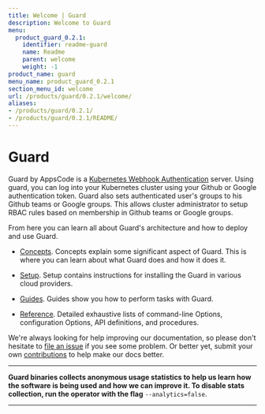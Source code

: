 ```yaml
---
title: Welcome | Guard
description: Welcome to Guard
menu:
  product_guard_0.2.1:
    identifier: readme-guard
    name: Readme
    parent: welcome
    weight: -1
product_name: guard
menu_name: product_guard_0.2.1
section_menu_id: welcome
url: /products/guard/0.2.1/welcome/
aliases:
- /products/guard/0.2.1/
- /products/guard/0.2.1/README/
---
```


# Guard

Guard by AppsCode is a [Kubernetes Webhook Authentication](https://kubernetes.io/docs/admin/authentication/#webhook-token-authentication) server. Using guard, you can log into your Kubernetes cluster using your Github or Google authentication token. Guard also sets authenticated user's groups to his Github teams or Google groups. This allows cluster administrator to setup RBAC rules based on membership in Github teams or Google groups.

From here you can learn all about Guard's architecture and how to deploy and use Guard.

- [Concepts](/products/guard/0.2.1/concepts/). Concepts explain some significant aspect of Guard. This is where you can learn about what Guard does and how it does it.

- [Setup](/products/guard/0.2.1/setup/). Setup contains instructions for installing
  the Guard in various cloud providers.

- [Guides](/products/guard/0.2.1/guides/). Guides show you how to perform tasks with Guard.

- [Reference](/products/guard/0.2.1/reference/). Detailed exhaustive lists of
command-line Options, configuration Options, API definitions, and procedures.

We're always looking for help improving our documentation, so please don't hesitate to [file an issue](https://github.com/appscode/guard/issues/new) if you see some problem. Or better yet, submit your own [contributions](/products/guard/0.2.1/CONTRIBUTING) to help
make our docs better.

---

**Guard binaries collects anonymous usage statistics to help us learn how the software is being used and how we can improve it. To disable stats collection, run the operator with the flag** `--analytics=false`.

---
